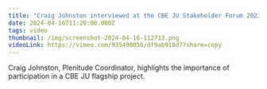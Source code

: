 ```yaml
---
title: "Craig Johnston interviewed at the CBE JU Stakeholder Forum 2023 "
date: 2024-04-16T11:20:00.000Z
tags: video
thumbnail: /img/screenshot-2024-04-16-112713.png
videoLink: https://vimeo.com/935490056/df9ab918d7?share=copy
---
```

Craig Johnston, Plenitude Coordinator, highlights the importance of participation in a CBE JU flagship project.
